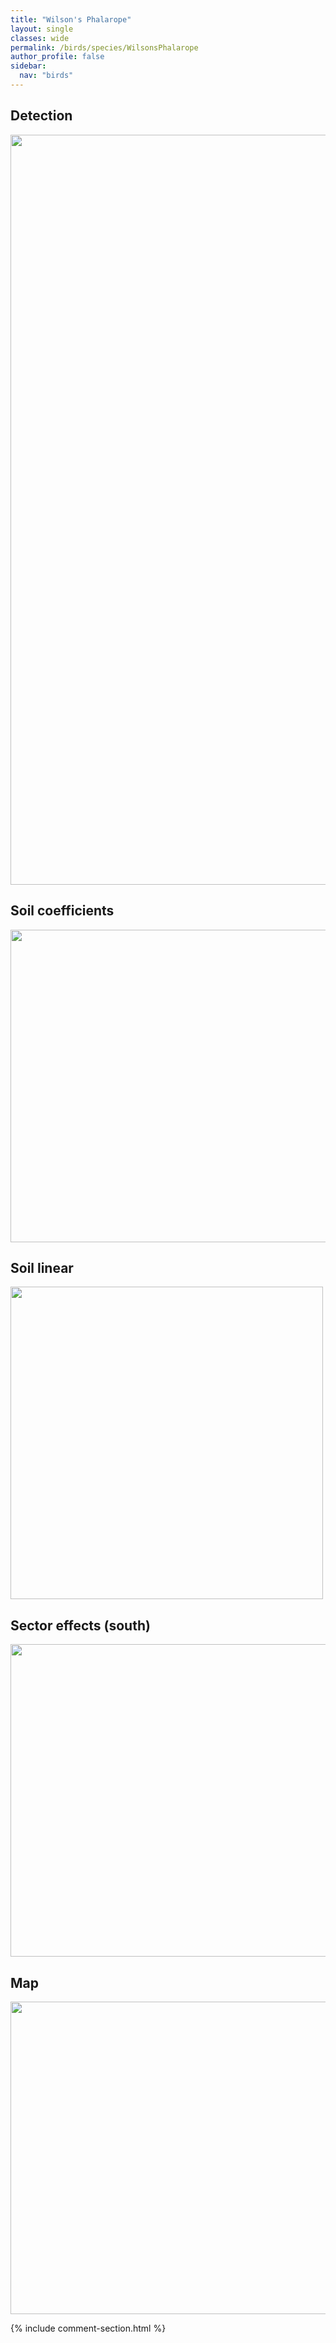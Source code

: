 ```yaml
---
title: "Wilson's Phalarope"
layout: single
classes: wide
permalink: /birds/species/WilsonsPhalarope
author_profile: false
sidebar:
  nav: "birds"
---
```


<h2>Detection</h2>

<a href="https://drive.google.com/uc?export=view&id=16ZAWuz819sww5_ENTRMF2ZJz9NrZbUg0">
<img src="https://drive.google.com/uc?export=view&id=16ZAWuz819sww5_ENTRMF2ZJz9NrZbUg0" height = "1200" width = "800">
</a>

<h2>Soil coefficients</h2>

<a href="https://drive.google.com/uc?export=view&id=18ii1OmR3vksusguy1OLWla4Z52vHQjNL">
<img src="https://drive.google.com/uc?export=view&id=18ii1OmR3vksusguy1OLWla4Z52vHQjNL" height = "500" width = "1000">
</a>

<h2>Soil linear</h2>

<a href="https://drive.google.com/uc?export=view&id=1jl0V_Ko6oHIKdbjlQx2ur_UUtIi-JXG7">
<img src="https://drive.google.com/uc?export=view&id=1jl0V_Ko6oHIKdbjlQx2ur_UUtIi-JXG7" height = "500" width = "500">
</a>

<h2>Sector effects (south)</h2>

<a href="https://drive.google.com/uc?export=view&id=1GvD91sTcZog94b9XKcHX6RYcTgs5N-a0">
<img src="https://drive.google.com/uc?export=view&id=1GvD91sTcZog94b9XKcHX6RYcTgs5N-a0" height = "500" width = "1000">
</a>

<h2>Map</h2>

<a href="https://drive.google.com/uc?export=view&id=1zVsd72b35GxRyRRndte-Hzhamx0TmY0D">
<img src="https://drive.google.com/uc?export=view&id=1zVsd72b35GxRyRRndte-Hzhamx0TmY0D" height = "500" width = "1500">
</a>

{% include comment-section.html %}
